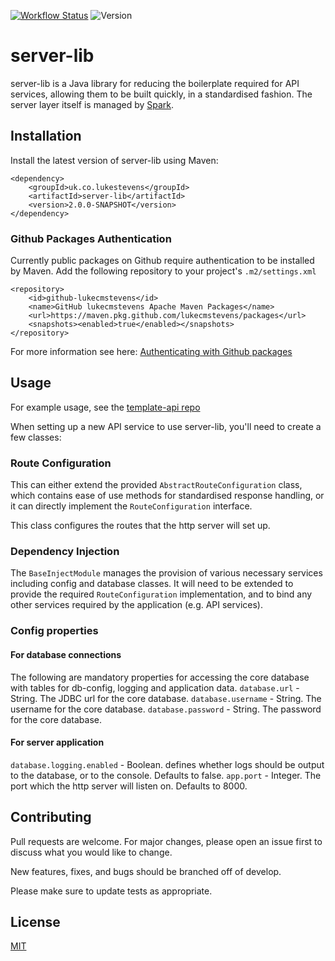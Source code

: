 [![Workflow Status][workflow-badge]][workflow-url]
![Version][version-badge] 

# server-lib
server-lib is a Java library for reducing the boilerplate required for API services, allowing them to be built quickly, in a standardised fashion.
The server layer itself is managed by [Spark][spark-repo].

## Installation

Install the latest version of server-lib using Maven:

```	
<dependency>
	<groupId>uk.co.lukestevens</groupId>
	<artifactId>server-lib</artifactId>
	<version>2.0.0-SNAPSHOT</version>
</dependency>
```

### Github Packages Authentication
Currently public packages on Github require authentication to be installed by Maven. Add the following repository to your project's `.m2/settings.xml`

```
<repository>
	<id>github-lukecmstevens</id>
	<name>GitHub lukecmstevens Apache Maven Packages</name>
	<url>https://maven.pkg.github.com/lukecmstevens/packages</url>
	<snapshots><enabled>true</enabled></snapshots>
</repository>
```

For more information see here: [Authenticating with Github packages][gh-package-auth]

## Usage
For example usage, see the [template-api repo][template-api-repo]

When setting up a new API service to use server-lib, you'll need to create a few classes:

### Route Configuration
This can either extend the provided `AbstractRouteConfiguration` class, which contains ease of use methods for standardised response handling,
or it can directly implement the `RouteConfiguration` interface.

This class configures the routes that the http server will set up.

### Dependency Injection
The `BaseInjectModule` manages the provision of various necessary services including config and database classes.
It will need to be extended to provide the required `RouteConfiguration` implementation, and to bind any other services required by
the application (e.g. API services).

### Config properties

#### For database connections
The following are mandatory properties for accessing the core database with tables for db-config, logging and application data.
`database.url` - String. The JDBC url for the core database.
`database.username` - String. The username for the core database.
`database.password` - String. The password for the core database.

#### For server application
`database.logging.enabled` - Boolean. defines whether logs should be output to the database, or to the console. Defaults to false.
`app.port` - Integer. The port which the http server will listen on. Defaults to 8000.

## Contributing
Pull requests are welcome. For major changes, please open an issue first to discuss what you would like to change.

New features, fixes, and bugs should be branched off of develop.

Please make sure to update tests as appropriate.

## License
[MIT][mit-license]

[gh-package-auth]: https://docs.github.com/en/free-pro-team@latest/packages/guides/configuring-apache-maven-for-use-with-github-packages#authenticating-to-github-packages
[workflow-badge]: https://github.com/lukecmstevens/server-lib/workflows/Maven%20Package/badge.svg?branch=develop
[workflow-url]: https://github.com/lukecmstevens/server-lib/actions?query=workflow%3A%22Maven+Package%22
[version-badge]: https://img.shields.io/badge/version-2.0.0--SNAPSHOT-red
[mit-license]: https://choosealicense.com/licenses/mit/
[template-api-repo]: https://github.com/lukecmstevens/template-api
[spark-repo]: https://github.com/perwendel/spark
